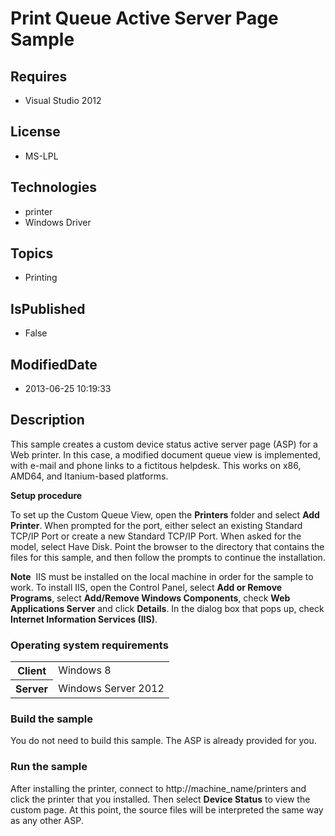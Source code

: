 # Print Queue Active Server Page Sample
## Requires
* Visual Studio 2012
## License
* MS-LPL
## Technologies
* printer
* Windows Driver
## Topics
* Printing
## IsPublished
* False
## ModifiedDate
* 2013-06-25 10:19:33
## Description

<div id="mainSection">
<p>This sample creates a custom device status active server page (ASP) for a Web printer. In this case, a modified document queue view is implemented, with e-mail and phone links to a fictitous helpdesk. This works on x86, AMD64, and Itanium-based platforms.
</p>
<p><b>Setup procedure</b> </p>
<p>To set up the Custom Queue View, open the <b>Printers</b> folder and select <b>
Add Printer</b>. When prompted for the port, either select an existing Standard TCP/IP Port or create a new Standard TCP/IP Port. When asked for the model, select Have Disk. Point the browser to the directory that contains the files for this sample, and then
 follow the prompts to continue the installation.</p>
<p class="note"><b>Note</b>&nbsp;&nbsp;IIS must be installed on the local machine in order for the sample to work. To install IIS, open the Control Panel, select
<b>Add or Remove Programs</b>, select <b>Add/Remove Windows Components</b>, check
<b>Web Applications Server</b> and click <b>Details</b>. In the dialog box that pops up, check
<b>Internet Information Services (IIS)</b>.</p>
<h3>Operating system requirements</h3>
<table>
<tbody>
<tr>
<th>Client</th>
<td><dt>Windows&nbsp;8 </dt></td>
</tr>
<tr>
<th>Server</th>
<td><dt>Windows Server&nbsp;2012 </dt></td>
</tr>
</tbody>
</table>
<h3>Build the sample</h3>
<p>You do not need to build this sample. The ASP is already provided for you.</p>
<h3>Run the sample</h3>
<p>After installing the printer, connect to http://machine_name/printers and click the printer that you installed. Then select
<b>Device Status</b> to view the custom page. At this point, the source files will be interpreted the same way as any other ASP.</p>
</div>
